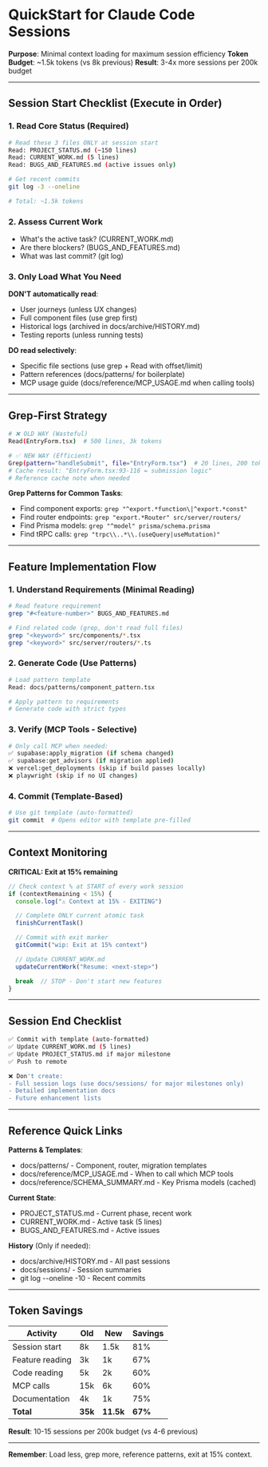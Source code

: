 # QuickStart for Claude Code Sessions

**Purpose**: Minimal context loading for maximum session efficiency
**Token Budget**: ~1.5k tokens (vs 8k previous)
**Result**: 3-4x more sessions per 200k budget

---

## Session Start Checklist (Execute in Order)

### 1. Read Core Status (Required)
```bash
# Read these 3 files ONLY at session start
Read: PROJECT_STATUS.md (~150 lines)
Read: CURRENT_WORK.md (5 lines)
Read: BUGS_AND_FEATURES.md (active issues only)

# Get recent commits
git log -3 --oneline

# Total: ~1.5k tokens
```

### 2. Assess Current Work
- What's the active task? (CURRENT_WORK.md)
- Are there blockers? (BUGS_AND_FEATURES.md)
- What was last commit? (git log)

### 3. Only Load What You Need
**DON'T automatically read**:
- User journeys (unless UX changes)
- Full component files (use grep first)
- Historical logs (archived in docs/archive/HISTORY.md)
- Testing reports (unless running tests)

**DO read selectively**:
- Specific file sections (use grep + Read with offset/limit)
- Pattern references (docs/patterns/ for boilerplate)
- MCP usage guide (docs/reference/MCP_USAGE.md when calling tools)

---

## Grep-First Strategy

```bash
# ❌ OLD WAY (Wasteful)
Read(EntryForm.tsx)  # 500 lines, 3k tokens

# ✅ NEW WAY (Efficient)
Grep(pattern="handleSubmit", file="EntryForm.tsx")  # 20 lines, 200 tokens
# Cache result: "EntryForm.tsx:93-116 = submission logic"
# Reference cache note when needed
```

**Grep Patterns for Common Tasks**:
- Find component exports: `grep "^export.*function\|^export.*const"`
- Find router endpoints: `grep "export.*Router" src/server/routers/`
- Find Prisma models: `grep "^model" prisma/schema.prisma`
- Find tRPC calls: `grep "trpc\\..*\\.(useQuery|useMutation)"`

---

## Feature Implementation Flow

### 1. Understand Requirements (Minimal Reading)
```bash
# Read feature requirement
grep "#<feature-number>" BUGS_AND_FEATURES.md

# Find related code (grep, don't read full files)
grep "<keyword>" src/components/*.tsx
grep "<keyword>" src/server/routers/*.ts
```

### 2. Generate Code (Use Patterns)
```bash
# Load pattern template
Read: docs/patterns/component_pattern.tsx

# Apply pattern to requirements
# Generate code with strict types
```

### 3. Verify (MCP Tools - Selective)
```bash
# Only call MCP when needed:
✅ supabase:apply_migration (if schema changed)
✅ supabase:get_advisors (if migration applied)
❌ vercel:get_deployments (skip if build passes locally)
❌ playwright (skip if no UI changes)
```

### 4. Commit (Template-Based)
```bash
# Use git template (auto-formatted)
git commit  # Opens editor with template pre-filled
```

---

## Context Monitoring

**CRITICAL: Exit at 15% remaining**

```typescript
// Check context % at START of every work session
if (contextRemaining < 15%) {
  console.log("⚠️ Context at 15% - EXITING")

  // Complete ONLY current atomic task
  finishCurrentTask()

  // Commit with exit marker
  gitCommit("wip: Exit at 15% context")

  // Update CURRENT_WORK.md
  updateCurrentWork("Resume: <next-step>")

  break  // STOP - Don't start new features
}
```

---

## Session End Checklist

```bash
✅ Commit with template (auto-formatted)
✅ Update CURRENT_WORK.md (5 lines)
✅ Update PROJECT_STATUS.md if major milestone
✅ Push to remote

❌ Don't create:
- Full session logs (use docs/sessions/ for major milestones only)
- Detailed implementation docs
- Future enhancement lists
```

---

## Reference Quick Links

**Patterns & Templates**:
- docs/patterns/ - Component, router, migration templates
- docs/reference/MCP_USAGE.md - When to call which MCP tools
- docs/reference/SCHEMA_SUMMARY.md - Key Prisma models (cached)

**Current State**:
- PROJECT_STATUS.md - Current phase, recent work
- CURRENT_WORK.md - Active task (5 lines)
- BUGS_AND_FEATURES.md - Active issues

**History** (Only if needed):
- docs/archive/HISTORY.md - All past sessions
- docs/sessions/ - Session summaries
- git log --oneline -10 - Recent commits

---

## Token Savings

| Activity | Old | New | Savings |
|----------|-----|-----|---------|
| Session start | 8k | 1.5k | 81% |
| Feature reading | 3k | 1k | 67% |
| Code reading | 5k | 2k | 60% |
| MCP calls | 15k | 6k | 60% |
| Documentation | 4k | 1k | 75% |
| **Total** | **35k** | **11.5k** | **67%** |

**Result**: 10-15 sessions per 200k budget (vs 4-6 previous)

---

**Remember**: Load less, grep more, reference patterns, exit at 15% context.
